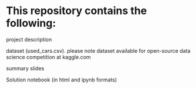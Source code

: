 # This repository contains the following:

project description

dataset (used_cars.csv). please note dataset available for open-source data science competition at kaggle.com

summary slides

Solution notebook (in html and ipynb formats)
